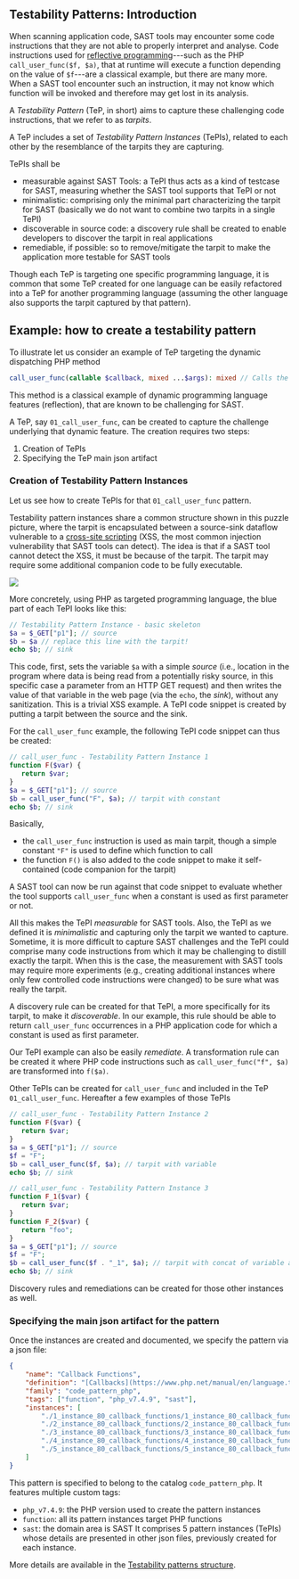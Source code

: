 ## Testability Patterns: Introduction

When scanning application code, SAST tools may encounter some code instructions that they are not able to properly interpret and analyse. Code instructions used for [reflective programming](https://en.wikipedia.org/wiki/Reflective_programming)---such as the PHP `call_user_func($f, $a)`, that at runtime will execute a function depending on the value of `$f`---are a classical example, but there are many more. When a SAST tool encounter such an instruction, it may not know which function will be invoked and therefore may get lost in its analysis. 

A _Testability Pattern_ (TeP, in short) aims to capture these challenging code instructions, that we refer to as _tarpits_.

A TeP includes a set of _Testability Pattern Instances_ (TePIs), related to each other by the resemblance of the tarpits they are capturing. 

TePIs shall be 
- measurable against SAST Tools: a TePI thus acts as a kind of testcase for SAST, measuring whether the SAST tool supports that TePI or not
- minimalistic: comprising only the minimal part characterizing the tarpit for SAST (basically we do not want to combine two tarpits in a single TePI)
- discoverable in source code: a discovery rule shall be created to enable developers to discover the tarpit in real applications 
- remediable, if possible: so to remove/mitigate the tarpit to make the application more testable for SAST tools

Though each TeP is targeting one specific programming language, it is common that some TeP created for one language can be easily refactored into a TeP for another programming language (assuming the other language also supports the tarpit captured by that pattern).

## Example: how to create a testability pattern
To illustrate let us consider an example of TeP targeting the dynamic dispatching PHP method
```php
call_user_func(callable $callback, mixed ...$args): mixed // Calls the callback given by the first parameter and passes the remaining parameters as arguments.
```

This method is a classical example of dynamic programming language features (reflection), that are known to be challenging for SAST. 

A TeP, say `01_call_user_func`, can be created to capture the challenge underlying that dynamic feature. The creation requires two steps:
1. Creation of TePIs 
2. Specifying the TeP main json artifact 

### Creation of Testability Pattern Instances
Let us see how to create TePIs for that `01_call_user_func` pattern. 

Testability pattern instances share a common structure shown in this puzzle picture, where the tarpit is encapsulated between a source-sink dataflow vulnerable to a [cross-site scripting](https://owasp.org/www-community/attacks/xss/) (XSS, the most common injection vulnerability that SAST tools can detect). The idea is that if a SAST tool cannot detect the XSS, it must be because of the tarpit.  The tarpit may require some additional companion code to be fully executable.

![](https://blogs.sap.com/wp-content/uploads/2022/05/TPI-puzzle.png)

More concretely, using PHP as targeted programming language, the blue part of each TePI looks like this: 
```php
// Testability Pattern Instance - basic skeleton
$a = $_GET["p1"]; // source
$b = $a // replace this line with the tarpit!
echo $b; // sink
```

This code, first, sets the variable `$a` with a simple _source_ (i.e., location in the program where data is being read from a potentially risky source, in this specific case a parameter from an HTTP GET request) and then writes the value of that variable in the web page (via the `echo`, the _sink_), without any sanitization. This is a trivial XSS example. A TePI code snippet is created by putting a tarpit between the source and the sink. 

For the `call_user_func` example, the following TePI code snippet can thus be created:
```php
// call_user_func - Testability Pattern Instance 1 
function F($var) {
   return $var;
}
$a = $_GET["p1"]; // source
$b = call_user_func("F", $a); // tarpit with constant
echo $b; // sink
```

Basically, 
- the `call_user_func` instruction is used as main tarpit, though a simple constant `"F"` is used to define which function to call
- the function `F()` is also added to the code snippet to make it self-contained (code companion for the tarpit)

A SAST tool can now be run against that code snippet to evaluate whether the tool supports `call_user_func` when a constant is used as first parameter or not. 

All this makes the TePI _measurable_ for SAST tools. Also, the TePI as we defined it is _minimalistic_ and capturing only the tarpit we wanted to capture. Sometime, it is more difficult to capture SAST challenges and the TePI could comprise many code instructions from which it may be challenging to distill exactly the tarpit. When this is the case, the measurement with SAST tools may require more experiments (e.g., creating additional instances where only few controlled code instructions were changed) to be sure what was really the tarpit. 

A discovery rule can be created for that TePI, a more specifically for its tarpit, to make it _discoverable_. In our example, this rule should be able to return `call_user_func` occurrences in a PHP application code for which a constant is used as first parameter. 

Our TePI example can also be easily _remediate_. A transformation rule can be created it where PHP code instructions such as `call_user_func("f", $a)` are transformed into `f($a)`. 

Other TePIs can be created for `call_user_func` and included in the TeP `01_call_user_func`. Hereafter a few examples of those TePIs
```php
// call_user_func - Testability Pattern Instance 2
function F($var) {
   return $var;
}
$a = $_GET["p1"]; // source
$f = "F";
$b = call_user_func($f, $a); // tarpit with variable
echo $b; // sink
```

```php
// call_user_func - Testability Pattern Instance 3
function F_1($var) {
   return $var;
}
function F_2($var) {
   return "foo";
}
$a = $_GET["p1"]; // source
$f = "F";
$b = call_user_func($f . "_1", $a); // tarpit with concat of variable and constant
echo $b; // sink
```

Discovery rules and remediations can be created for those other instances as well.

### Specifying the main json artifact for the pattern
Once the instances are created and documented, we specify the pattern via a json file:
```json
{
    "name": "Callback Functions",
    "definition": "[Callbacks](https://www.php.net/manual/en/language.types.callable.php) are defined in PHP.\n>>>\nSome functions like call_user_func() or usort() accept user-defined callback functions as a parameter. Calls the callback given by the first parameter and passes the remaining parameters as arguments.\nSpecial cases:\n*  call_user_func function\n*  call_user_func_array function\n*  usort function\n*  call_user_func with reference\n*  call_user_func_array with reference\n*  function name as a variable (hard coded and source variable)\n*  call_user_func with object\n>>>\nNote:\nCallbacks registered with functions such as call_user_func() and call_user_func_array() will not be called if there is an uncaught exception thrown in a previous callback.",
    "family": "code_pattern_php",
    "tags": ["function", "php_v7.4.9", "sast"],
    "instances": [
        "./1_instance_80_callback_functions/1_instance_80_callback_functions.json",
        "./2_instance_80_callback_functions/2_instance_80_callback_functions.json",
        "./3_instance_80_callback_functions/3_instance_80_callback_functions.json",
        "./4_instance_80_callback_functions/4_instance_80_callback_functions.json",
        "./5_instance_80_callback_functions/5_instance_80_callback_functions.json"
    ]
}
```

This pattern is specified to belong to the catalog `code_pattern_php`. It features multiple custom tags:
- `php_v7.4.9`:  the PHP version used to create the pattern instances 
- `function`: all its pattern instances target PHP functions
- `sast`: the domain area is SAST 
It comprises 5 pattern instances (TePIs) whose details are presented in other json files, previously created for each instance. 

More details are available in the [Testability patterns structure](./Testability-patterns-structure.md).
